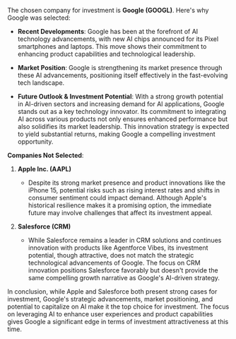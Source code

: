 The chosen company for investment is **Google (GOOGL)**. Here's why Google was selected:

- **Recent Developments**: Google has been at the forefront of AI technology advancements, with new AI chips announced for its Pixel smartphones and laptops. This move shows their commitment to enhancing product capabilities and technological leadership.

- **Market Position**: Google is strengthening its market presence through these AI advancements, positioning itself effectively in the fast-evolving tech landscape.

- **Future Outlook & Investment Potential**: With a strong growth potential in AI-driven sectors and increasing demand for AI applications, Google stands out as a key technology innovator. Its commitment to integrating AI across various products not only ensures enhanced performance but also solidifies its market leadership. This innovation strategy is expected to yield substantial returns, making Google a compelling investment opportunity.

**Companies Not Selected**:

1. **Apple Inc. (AAPL)**
   - Despite its strong market presence and product innovations like the iPhone 15, potential risks such as rising interest rates and shifts in consumer sentiment could impact demand. Although Apple's historical resilience makes it a promising option, the immediate future may involve challenges that affect its investment appeal.

2. **Salesforce (CRM)**
   - While Salesforce remains a leader in CRM solutions and continues innovation with products like Agentforce Vibes, its investment potential, though attractive, does not match the strategic technological advancements of Google. The focus on CRM innovation positions Salesforce favorably but doesn't provide the same compelling growth narrative as Google's AI-driven strategy.

In conclusion, while Apple and Salesforce both present strong cases for investment, Google's strategic advancements, market positioning, and potential to capitalize on AI make it the top choice for investment. The focus on leveraging AI to enhance user experiences and product capabilities gives Google a significant edge in terms of investment attractiveness at this time.